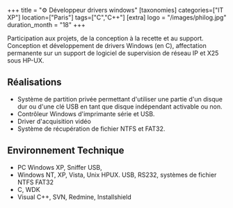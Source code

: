 +++
title = "⚙️ Développeur drivers windows"
[taxonomies]
categories=["IT XP"]
location=["Paris"]
tags=["C","C++"]
[extra]
logo = "/images/philog.jpg"
duration_month = "18"
+++

Participation aux projets, de la conception à la recette et au support. Conception et développement de drivers Windows (en C), affectation permanente sur un support de logiciel de supervision de réseau IP et X25 sous HP-UX.

<!-- more -->

## Réalisations

- Système de partition privée permettant d'utiliser une partie d'un disque dur ou d'une clé USB en tant que disque indépendant activable ou non.
- Contrôleur Windows d'imprimante série et USB.
- Driver d'acquisition vidéo
- Système de récupération de fichier NTFS et FAT32.

## Environnement Technique

- PC Windows XP, Sniffer USB,
- Windows NT, XP, Vista, Unix HPUX. USB, RS232, systèmes de fichier NTFS FAT32
- C, WDK
- Visual C++, SVN, Redmine, Installshield

